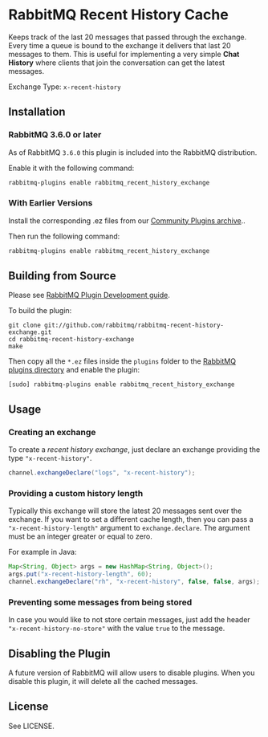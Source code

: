 # RabbitMQ Recent History Cache

Keeps track of the last 20 messages that passed through the exchange. Every time a queue is bound to the exchange it delivers that last 20 messages to them. This is useful for implementing a very simple __Chat History__ where clients that join the conversation can get the latest messages.

Exchange Type: `x-recent-history`

## Installation ##

### RabbitMQ 3.6.0 or later

As of RabbitMQ `3.6.0` this plugin is included into the RabbitMQ distribution.

Enable it with the following command:

```bash
rabbitmq-plugins enable rabbitmq_recent_history_exchange
```

### With Earlier Versions

Install the corresponding .ez files from our
[Community Plugins archive](http://www.rabbitmq.com/community-plugins/)..

Then run the following command:

```bash
rabbitmq-plugins enable rabbitmq_recent_history_exchange
```

## Building from Source

Please see [RabbitMQ Plugin Development guide](http://www.rabbitmq.com/plugin-development.html).

To build the plugin:

    git clone git://github.com/rabbitmq/rabbitmq-recent-history-exchange.git
    cd rabbitmq-recent-history-exchange
    make

Then copy all the `*.ez` files inside the `plugins` folder to the [RabbitMQ plugins directory](http://www.rabbitmq.com/relocate.html)
and enable the plugin:

    [sudo] rabbitmq-plugins enable rabbitmq_recent_history_exchange

## Usage ##

### Creating an exchange  ###

To create a _recent history exchange_, just declare an exchange providing the type `"x-recent-history"`.

```java
channel.exchangeDeclare("logs", "x-recent-history");
```

### Providing a custom history length ###

Typically this exchange will store the latest 20 messages sent over
the exchange. If you want to set a different cache length, then you
can pass a `"x-recent-history-length"` argument to `exchange.declare`.
The argument must be an integer greater or equal to zero.

For example in Java:

```java
Map<String, Object> args = new HashMap<String, Object>();
args.put("x-recent-history-length", 60);
channel.exchangeDeclare("rh", "x-recent-history", false, false, args);
```

### Preventing some messages from being stored ###

In case you would like to not store certain messages, just
add the header `"x-recent-history-no-store"` with the value `true` to
the message.

## Disabling the Plugin ##

A future version of RabbitMQ will allow users to disable plugins. When
you disable this plugin, it will delete all the cached messages.

## License

See LICENSE.

